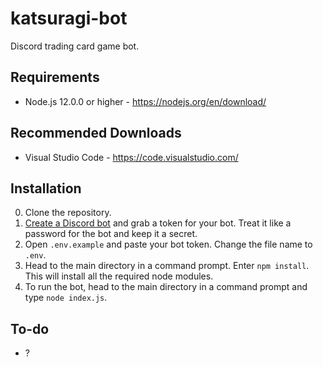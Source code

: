 # katsuragi-bot
Discord trading card game bot.

## Requirements
- Node.js 12.0.0 or higher - https://nodejs.org/en/download/

## Recommended Downloads
- Visual Studio Code - https://code.visualstudio.com/

## Installation
0. Clone the repository.
1. [Create a Discord bot](https://discordapp.com/developers/applications/me) and grab a token for your bot. Treat it like a password for the bot and keep it a secret.
2. Open `.env.example` and paste your bot token. Change the file name to `.env`.
3. Head to the main directory in a command prompt. Enter `npm install`. This will install all the required node modules.
4. To run the bot, head to the main directory in a command prompt and type `node index.js`.

## To-do
- ?